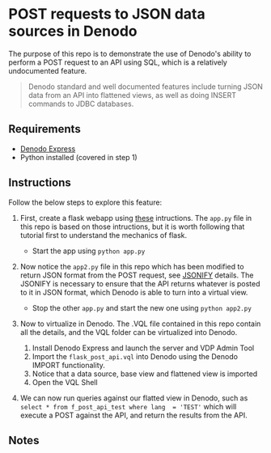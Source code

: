 # POST requests to JSON data sources in Denodo

The purpose of this repo is to demonstrate the use of Denodo's ability to perform a POST request to an API using SQL, which is a relatively undocumented feature.

> Denodo standard and well documented features include turning JSON data from an API into flattened views, as well as doing INSERT commands to JDBC databases.

## Requirements

* [Denodo Express](https://community.denodo.com/express/download)
* Python installed (covered in step 1)

## Instructions

Follow the below steps to explore this feature:

1. First, create a flask webapp using [these](https://scotch.io/bar-talk/processing-incoming-request-data-in-flask) intructions. The `app.py` file in this repo is based on those intructions, but it is worth following that tutorial first to understand the mechanics of flask.
	* Start the app using `python app.py`

1. Now notice the `app2.py` file in this repo which has been modified to return JSON format from the POST request, see [JSONIFY](https://stackoverflow.com/questions/13081532/return-json-response-from-flask-view) details. The JSONIFY is necessary to ensure that the API returns whatever is posted to it in JSON format, which Denodo is able to turn into a virtual view.
	* Stop the other `app.py` and start the new one using `python app2.py`

1. Now to virtualize in Denodo. The .VQL file contained in this repo contain all the details, and the VQL folder can be virtualized into Denodo.
	1. Install Denodo Express and launch the server and VDP Admin Tool
	2. Import the `flask_post_api.vql` into Denodo using the Denodo IMPORT functionality.
	3. Notice that a data source, base view and flattened view is imported
	4. Open the VQL Shell

1. We can now run queries against our flatted view in Denodo, such as `select * from f_post_api_test where lang  = 'TEST'` which will execute a POST against the API, and return the results from the API.

## Notes



